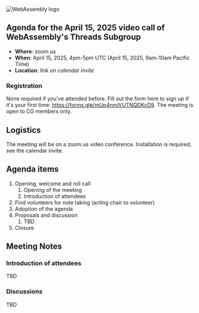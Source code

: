![WebAssembly logo](/images/WebAssembly.png)

## Agenda for the April 15, 2025 video call of WebAssembly's Threads Subgroup

- **Where**: zoom.us
- **When**: April 15, 2025, 4pm-5pm UTC (April 15, 2025, 9am-10am Pacific Time)
- **Location**: *link on calendar invite*

### Registration

None required if you've attended before. Fill out the form here to sign up if
it's your first time: https://forms.gle/mUp4nmiVUTNQDKcD9. The meeting is open
to CG members only.

## Logistics

The meeting will be on a zoom.us video conference.
Installation is required, see the calendar invite.

## Agenda items

1. Opening, welcome and roll call
    1. Opening of the meeting
    1. Introduction of attendees
1. Find volunteers for note taking (acting chair to volunteer)
1. Adoption of the agenda
1. Proposals and discussion
    1. TBD
1. Closure

## Meeting Notes

### Introduction of attendees

TBD

### Discussions

TBD
